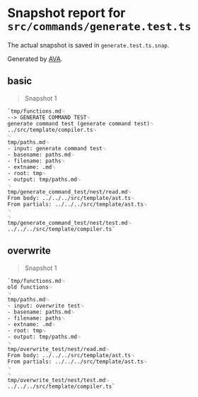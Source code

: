 # Snapshot report for `src/commands/generate.test.ts`

The actual snapshot is saved in `generate.test.ts.snap`.

Generated by [AVA](https://ava.li).

## basic

> Snapshot 1

    `tmp/functions.md␊
    --> GENERATE COMMAND TEST␊
    generate command test (generate command test)␊
    ../src/template/compiler.ts␊
    ␊
    tmp/paths.md␊
    - input: generate command test␊
    - basename: paths.md␊
    - filename: paths␊
    - extname: .md␊
    - root: tmp␊
    - output: tmp/paths.md␊
    ␊
    tmp/generate_command_test/nest/read.md␊
    From body: ../../../src/template/ast.ts␊
    From partials: ../../../src/template/ast.ts␊
    ␊
    ␊
    tmp/generate_command_test/nest/test.md␊
    ../../../src/template/compiler.ts`

## overwrite

> Snapshot 1

    `tmp/functions.md␊
    old functions␊
    ␊
    tmp/paths.md␊
    - input: overwrite test␊
    - basename: paths.md␊
    - filename: paths␊
    - extname: .md␊
    - root: tmp␊
    - output: tmp/paths.md␊
    ␊
    tmp/overwrite_test/nest/read.md␊
    From body: ../../../src/template/ast.ts␊
    From partials: ../../../src/template/ast.ts␊
    ␊
    ␊
    tmp/overwrite_test/nest/test.md␊
    ../../../src/template/compiler.ts`
